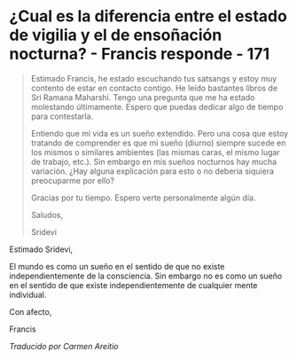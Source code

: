 # ¿Cual es la diferencia entre el estado de vigilia y el de ensoñación nocturna? - Francis responde - 171

>Estimado Francis, he estado escuchando tus satsangs y estoy muy contento de estar en contacto contigo. He leído bastantes libros de Sri Ramana Maharshi. Tengo una pregunta que me ha estado molestando últimamente. Espero que puedas dedicar algo de tiempo para contestarla.
>
>Entiendo que mi vida es un sueño extendido. Pero una cosa que estoy tratando de comprender es que mi sueño (diurno) siempre sucede en los mismos o similares ambientes (las mismas caras, el mismo lugar de trabajo, etc.). Sin embargo en mis sueños nocturnos hay mucha variación. ¿Hay alguna explicación para esto o no debería siquiera preocuparme por ello?
>
>Gracias por tu tiempo. Espero verte personalmente algún día.
>
>Saludos,
>
>Sridevi

Estimado Sridevi,

El mundo es como un sueño en el sentido de que no existe independientemente de la consciencia. Sin embargo no es como un sueño en el sentido de que existe independientemente de cualquier mente individual.

Con afecto,

Francis

_Traducido por Carmen Areitio_

